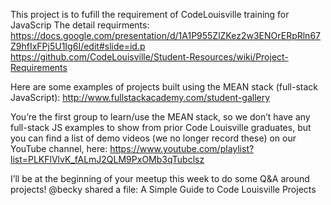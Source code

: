 This project is to fufill the requirement of CodeLouisville training for JavaScrip
The detail requirments:
https://docs.google.com/presentation/d/1A1P955ZlZKez2w3ENOrERpRln67Z9hfIxFPj5U1Ig6I/edit#slide=id.p
https://github.com/CodeLouisville/Student-Resources/wiki/Project-Requirements


Here are some examples of projects built using the MEAN stack (full-stack JavaScript): http://www.fullstackacademy.com/student-gallery

You’re the first group to learn/use the MEAN stack, so we don’t have any full-stack JS examples to show from prior Code Louisville graduates, 
but you can find a list of demo videos (we no longer record these) on our YouTube channel, here: 
https://www.youtube.com/playlist?list=PLKFlVlvK_fALmJ2QLM9PxOMb3qTubclsz

I’ll be at the beginning of your meetup this week to do some Q&A around projects!
@becky shared a file: A Simple Guide to Code Louisville Projects